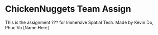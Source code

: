 # ChickenNuggets Team Assign
 This is the assignment ??? for Immersive Spatial Tech. Made by Kevin Do, Phuc Vo [Name Here]
